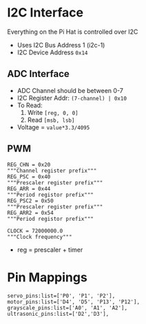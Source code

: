 # I2C Interface
Everything on the Pi Hat is controlled over I2C
- Uses I2C Bus Address 1 (i2c-1)
- I2C Device Address `0x14`

## ADC Interface
- ADC Channel should be between 0-7
- I2C Register Addr: `(7-channel) | 0x10`
- To Read:
	1. Write `[reg, 0, 0]`
	2. Read `[msb, lsb]`
- Voltage = `value*3.3/4095`

## PWM
```
REG_CHN = 0x20
"""Channel register prefix"""
REG_PSC = 0x40
"""Prescaler register prefix"""
REG_ARR = 0x44
"""Period registor prefix"""
REG_PSC2 = 0x50
"""Prescaler register prefix"""
REG_ARR2 = 0x54
"""Period registor prefix"""

CLOCK = 72000000.0
"""Clock frequency"""
```

- reg = prescaler + timer

# Pin Mappings
```
servo_pins:list=['P0', 'P1', 'P2'], 
motor_pins:list=['D4', 'D5', 'P13', 'P12'],
grayscale_pins:list=['A0', 'A1', 'A2'],
ultrasonic_pins:list=['D2','D3'],
```